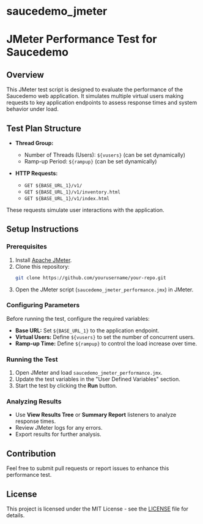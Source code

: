 # saucedemo_jmeter

# JMeter Performance Test for Saucedemo

## Overview
This JMeter test script is designed to evaluate the performance of the Saucedemo web application. It simulates multiple virtual users making requests to key application endpoints to assess response times and system behavior under load.

## Test Plan Structure
- **Thread Group:**
  - Number of Threads (Users): `${vusers}` (can be set dynamically)
  - Ramp-up Period: `${rampup}` (can be set dynamically)

- **HTTP Requests:**
  - `GET ${BASE_URL_1}/v1/`
  - `GET ${BASE_URL_1}/v1/inventory.html`
  - `GET ${BASE_URL_1}/v1/index.html`
  
These requests simulate user interactions with the application.

## Setup Instructions
### Prerequisites
1. Install [Apache JMeter](https://jmeter.apache.org/download_jmeter.cgi).
2. Clone this repository:
   ```sh
   git clone https://github.com/yourusername/your-repo.git
   ```
3. Open the JMeter script (`saucedemo_jmeter_performance.jmx`) in JMeter.

### Configuring Parameters
Before running the test, configure the required variables:
- **Base URL:** Set `${BASE_URL_1}` to the application endpoint.
- **Virtual Users:** Define `${vusers}` to set the number of concurrent users.
- **Ramp-up Time:** Define `${rampup}` to control the load increase over time.

### Running the Test
1. Open JMeter and load `saucedemo_jmeter_performance.jmx`.
2. Update the test variables in the "User Defined Variables" section.
3. Start the test by clicking the **Run** button.

### Analyzing Results
- Use **View Results Tree** or **Summary Report** listeners to analyze response times.
- Review JMeter logs for any errors.
- Export results for further analysis.

## Contribution
Feel free to submit pull requests or report issues to enhance this performance test.

## License
This project is licensed under the MIT License - see the [LICENSE](LICENSE) file for details.